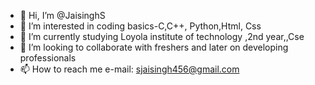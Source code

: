 - 👋 Hi, I’m @JaisinghS
- 👀 I’m interested in coding basics-C,C++, Python,Html, Css
- 🌱 I’m currently studying Loyola institute of technology ,2nd year,,Cse
- 💞️ I’m looking to collaborate with freshers and later on developing professionals
- 📫 How to reach me e-mail: sjaisingh456@gmail.com

<!---
JaisinghS/JaisinghS is a ✨ special ✨ repository because its `README.md` (this file) appears on your GitHub profile.
You can click the Preview link to take a look at your changes.
--->
